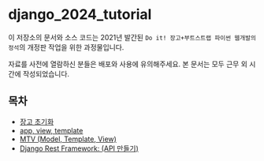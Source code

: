 # django_2024_tutorial

이 저장소의 문서와 소스 코드는 2021년 발간된 `Do it! 장고+부트스트랩 파이썬 웹개발의 정석`의 개정판 작업을 위한 과정물입니다. 

자료를 사전에 열람하신 분들은 배포와 사용에 유의해주세요. 본 문서는 모두 근무 외 시간에 작성되었습니다. 

## 목차
- [장고 초기화](_docs/d00_django_start.md)
- [app, view, template](_docs/d01_app_view_template.md)
- [MTV (Model, Template, View)](_docs/d02_mtv.md)
- [Django Rest Framework: (API 만들기)](_docs/d03_drf_api.md)